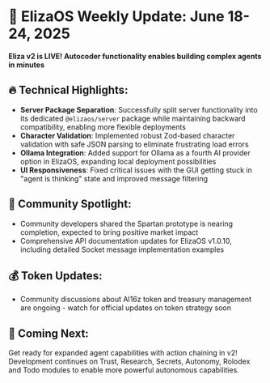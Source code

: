# 🚀 ElizaOS Weekly Update: June 18-24, 2025

**Eliza v2 is LIVE! Autocoder functionality enables building complex agents in minutes**

## 🔥 Technical Highlights:
* **Server Package Separation**: Successfully split server functionality into its dedicated `@elizaos/server` package while maintaining backward compatibility, enabling more flexible deployments
* **Character Validation**: Implemented robust Zod-based character validation with safe JSON parsing to eliminate frustrating load errors
* **Ollama Integration**: Added support for Ollama as a fourth AI provider option in ElizaOS, expanding local deployment possibilities
* **UI Responsiveness**: Fixed critical issues with the GUI getting stuck in "agent is thinking" state and improved message filtering

## 👥 Community Spotlight:
* Community developers shared the Spartan prototype is nearing completion, expected to bring positive market impact
* Comprehensive API documentation updates for ElizaOS v1.0.10, including detailed Socket message implementation examples

## 💰 Token Updates:
* Community discussions about AI16z token and treasury management are ongoing - watch for official updates on token strategy soon

## 🔮 Coming Next:
Get ready for expanded agent capabilities with action chaining in v2! Development continues on Trust, Research, Secrets, Autonomy, Rolodex and Todo modules to enable more powerful autonomous capabilities.